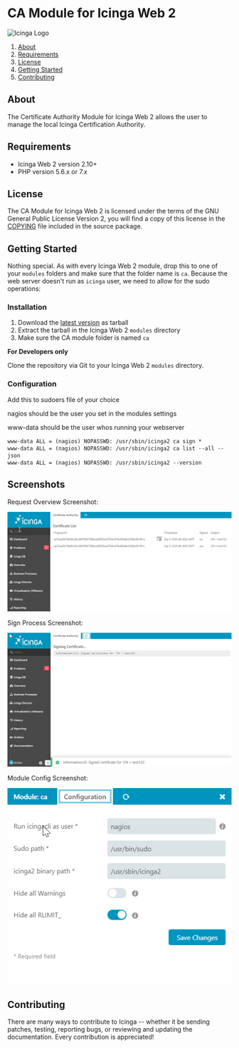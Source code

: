 # CA Module for Icinga Web 2

![Icinga Logo](https://www.icinga.com/wp-content/uploads/2014/06/icinga_logo.png)

1. [About](#about)
2. [Requirements](#requirements)
3. [License](#license)
4. [Getting Started](#getting-started)
5. [Contributing](#contributing)

## About

The Certificate Authority Module for Icinga Web 2 allows the user to manage the
local Icinga Certification Authority.

## Requirements

* Icinga Web 2 version 2.10+
* PHP version 5.6.x or 7.x

## License

The CA Module for Icinga Web 2 is licensed under the terms of the GNU
General Public License Version 2, you will find a copy of this license in the
[COPYING](COPYING) file included in the source package.

## Getting Started

Nothing special. As with every Icinga Web 2 module, drop this to one of your
`modules` folders and make sure that the folder name is `ca`. Because the web
server doesn't run as `icinga` user, we need to allow for the sudo operations:

### Installation

1. Download the [latest version](https://github.com/moreamazingnick/icingaweb2-module-ca/archive/refs/heads/master.zip) as tarball
2. Extract the tarball in the Icinga Web 2 `modules` directory
3. Make sure the CA module folder is named `ca`

**For Developers only**

Clone the repository via Git to your Icinga Web 2 `modules` directory.

### Configuration
Add this to sudoers file of your choice

nagios should be the user you set in the modules settings

www-data should be the user whos running your webserver

```
www-data ALL = (nagios) NOPASSWD: /usr/sbin/icinga2 ca sign *
www-data ALL = (nagios) NOPASSWD: /usr/sbin/icinga2 ca list --all --json
www-data ALL = (nagios) NOPASSWD: /usr/sbin/icinga2 --version

```

## Screenshots

Request Overview Screenshot:

![CA - Request Menu](doc/screenshot/module.png)

Sign Process Screenshot:

![CA - Sign Process](doc/screenshot/sign.png)

Module Config Screenshot:

![CA - Module Config](doc/screenshot/config.png)


## Contributing

There are many ways to contribute to Icinga -- whether it be sending patches,
testing, reporting bugs, or reviewing and updating the documentation. Every
contribution is appreciated!
